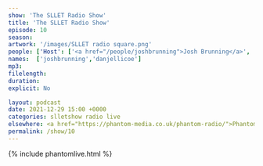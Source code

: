 ```yaml
---
show: 'The SLLET Radio Show'
title: 'The SLLET Radio Show'
episode: 10
season: 
artwork: '/images/SLLET radio square.png'
people: ['Host': ['<a href="/people/joshbrunning">Josh Brunning</a>', '<a href="/people/danjellicoe">Dan Jellicoe</a>']]
names:  ['joshbrunning','danjellicoe']
mp3: 
filelength: 
duration: 
explicit: No

layout: podcast
date: 2021-12-29 15:00 +0000
categories: slletshow radio live
elsewhere: <a href="https://phantom-media.co.uk/phantom-radio/">Phantom Media</a>
permalink: /show/10
---
```


{% include phantomlive.html %}
